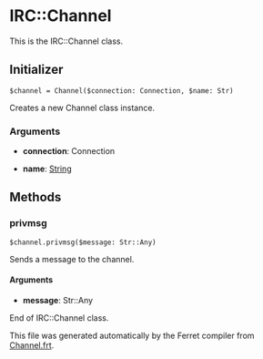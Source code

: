 # IRC::Channel

This is the IRC::Channel class.




## Initializer

```
$channel = Channel($connection: Connection, $name: Str)
```

Creates a new Channel class instance.


### Arguments

* __connection__: Connection  

* __name__: [String](/std/doc/String.md)  

## Methods

### privmsg

```
$channel.privmsg($message: Str::Any)
```

Sends a message to the channel.


#### Arguments

* __message__: Str::Any  







End of IRC::Channel class.

This file was generated automatically by the Ferret compiler from
[Channel.frt](../Channel.frt).